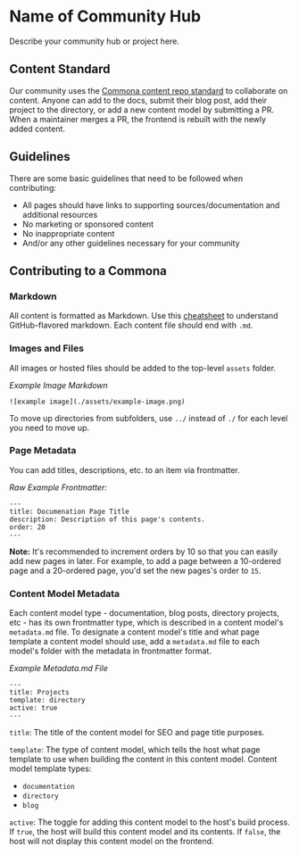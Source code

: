 # Name of Community Hub
Describe your community hub or project here.

## Content Standard
Our community uses the [Commona content repo standard](https://github.com/commona-org/) to collaborate on content. Anyone can add to the docs, submit their blog post, add their project to the directory, or add a new content model by submitting a PR. When a maintainer merges a PR, the frontend is rebuilt with the newly added content.

## Guidelines
There are some basic guidelines that need to be followed when contributing:
- All pages should have links to supporting sources/documentation and additional resources
- No marketing or sponsored content
- No inappropriate content
- And/or any other guidelines necessary for your community

## Contributing to a Commona
### Markdown
All content is formatted as Markdown. Use this [cheatsheet](https://github.com/adam-p/markdown-here/wiki/Markdown-Cheatsheet) to understand GitHub-flavored markdown. Each content file should end with `.md`.

### Images and Files
All images or hosted files should be added to the top-level `assets` folder. 

*Example Image Markdown*

```![example image](./assets/example-image.png)```

To move up directories from subfolders, use `../` instead of `./` for each level you need to move up. 

### Page Metadata
You can add titles, descriptions, etc. to an item via frontmatter. 

*Raw Example Frontmatter:*

```
---
title: Documenation Page Title
description: Description of this page's contents.
order: 20
---
```

**Note:** It's recommended to increment orders by 10 so that you can easily add new pages in later. For example, to add a page between a 10-ordered page and a 20-ordered page, you'd set the new pages's order to `15`.

### Content Model Metadata
Each content model type - documentation, blog posts, directory projects, etc - has its own frontmatter type, which is described in a content model's `metadata.md` file. To designate a content model's title and what page template a content model should use, add a `metadata.md` file to each model's folder with the metadata in frontmatter format. 

*Example Metadata.md File*

```
---
title: Projects
template: directory
active: true
---
```

`title`: The title of the content model for SEO and page title purposes.

`template`: The type of content model, which tells the host what page template to use when building the content in this content model. Content model template types:
- `documentation`
- `directory`
- `blog`

`active`: The toggle for adding this content model to the host's build process. If `true`, the host will build this content model and its contents. If `false`, the host will not display this content model on the frontend.
